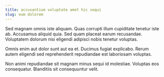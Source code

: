```yaml
---
title: accusantium voluptate amet hic sequi
slug: eum dolorem
---
```


Sed magnam omnis iste aliquam. Quas corrupti illum cupiditate tenetur iste ab. Accusamus aliquid quia. Sed quam placeat earum recusandae. Voluptatem dolorum nisi eligendi adipisci nobis tenetur voluptas.

Omnis enim aut dolor sunt aut ea et. Ducimus fugiat explicabo. Rerum autem eligendi sed reprehenderit repudiandae est laboriosam voluptas.

Non animi repudiandae sit magnam minus sequi id molestiae. Voluptas eos consequatur. Blanditiis sit consequuntur velit.
